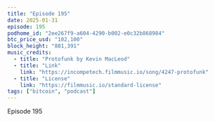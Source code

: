 ```yaml
---
title: "Episode 195"
date: 2025-01-31
episode: 195
podhome_id: "2ee267f9-a604-4290-b002-e0c32b868984"
btc_price_usd: "102,100"
block_height: "881,391"
music_credits:
  - title: "Protofunk by Kevin MacLeod"
  - title: "Link"
    link: "https://incompetech.filmmusic.io/song/4247-protofunk"
  - title: "License"
    link: "https://filmmusic.io/standard-license"
tags: ["bitcoin", "podcast"]
---
```


Episode 195